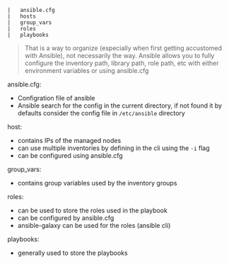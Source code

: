 ```
|   ansible.cfg
|   hosts
|   group_vars
|   roles
|   playbooks
```
>That is a way to organize (especially when first getting accustomed with Ansible), not necessarily the way.  Ansible allows you to fully configure the inventory path, library path, role path, etc with either environment variables or using ansible.cfg

ansible.cfg: 
- Configration file of ansible
- Ansible search for the config in the current directory, if not found it by defaults consider the config file in ```/etc/ansible``` directory

host:
- contains IPs of the managed nodes
- can use multiple inventories by defining in the cli using the ```-i``` flag
- can be configured using ansible.cfg

group_vars:
- contains group variables used by the inventory groups

roles:
- can be used to store the roles used in the playbook
- can be configured by ansible.cfg
- ansible-galaxy can be used for the roles (ansible cli)

playbooks:
- generally used to store the playbooks